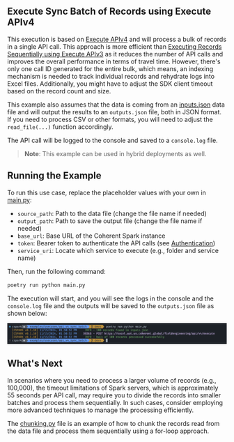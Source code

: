 ## Execute Sync Batch of Records using Execute APIv4

This execution is based on [Execute APIv4][exec-v4] and will process a bulk of records
in a single API call.
This approach is more efficient than [Executing Records Sequentially using Execute APIv3][exec-v3-for-loop]
as it reduces the number of API calls and improves the overall performance in terms of travel time.
However, there's only one call ID generated for the entire bulk, which means, an
indexing mechanism is needed to track individual records and rehydrate logs into
Excel files. Additionally, you might have to adjust the SDK client timeout based on
the record count and size.

This example also assumes that the data is coming from an [inputs.json](inputs.json)
data file and will output the results to an `outputs.json` file, both in JSON format.
If you need to process CSV or other formats, you will need to adjust the `read_file(...)`
function accordingly.

The API call will be logged to the console and saved to a `console.log` file.

> **Note**: This example can be used in hybrid deployments as well.

## Running the Example

To run this use case, replace the placeholder values with your own in [main.py](main.py):

- `source_path`: Path to the data file (change the file name if needed)
- `output_path`: Path to save the output file (change the file name if needed)
- `base_url`: Base URL of the Coherent Spark instance
- `token`: Bearer token to authenticate the API calls (see [Authentication](../../../docs/authentication.md))
- `service_uri`: Locate which service to execute (e.g., folder and service name)

Then, run the following command:

```bash
poetry run python main.py
```

The execution will start, and you will see the logs in the console and the `console.log` file
and the outputs will be saved to the `outputs.json` file as shown below:

[![outputs.png](outputs.png)](outputs.json)

## What's Next

In scenarios where you need to process a larger volume of records (e.g., 100,000),
the timeout limitations of Spark servers, which is approximately 55 seconds per API call,
may require you to divide the records into smaller batches and process them sequentially.
In such cases, consider employing more advanced techniques to manage the processing
efficiently.

The [chunking.py](chunking.py) file is an example of how to chunk the records read from
the data file and process them sequentially using a for-loop approach.

<!-- References -->
[exec-v3-for-loop]: (../api_v3_for_loop/readme.md)
[exec-v4]: https://docs.coherent.global/spark-apis/execute-api/execute-api-v4
